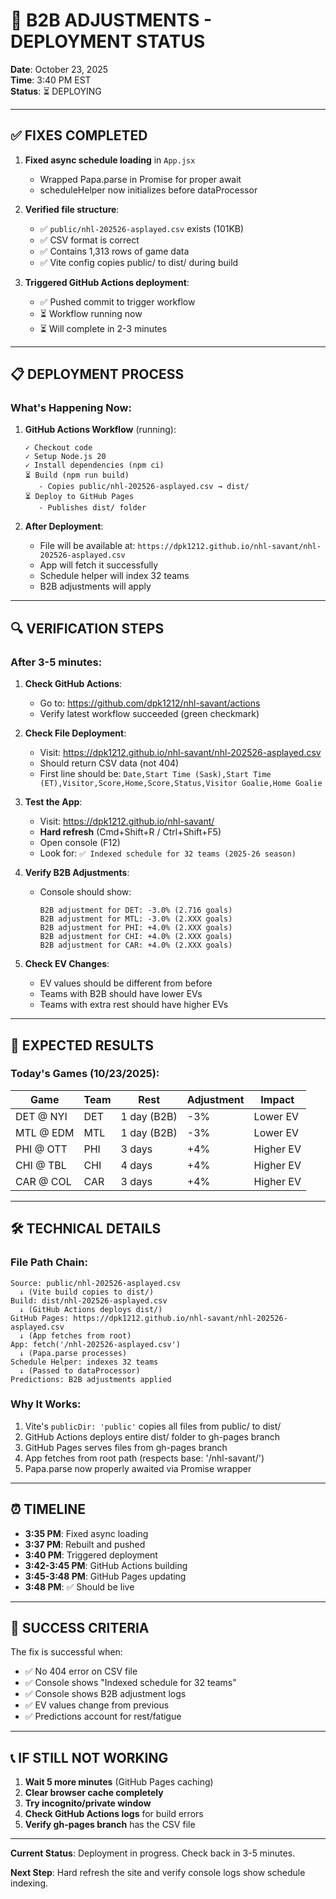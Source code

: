 # 🚀 B2B ADJUSTMENTS - DEPLOYMENT STATUS

**Date**: October 23, 2025  
**Time**: 3:40 PM EST  
**Status**: ⏳ DEPLOYING

---

## ✅ FIXES COMPLETED

1. **Fixed async schedule loading** in `App.jsx`
   - Wrapped Papa.parse in Promise for proper await
   - scheduleHelper now initializes before dataProcessor

2. **Verified file structure**:
   - ✅ `public/nhl-202526-asplayed.csv` exists (101KB)
   - ✅ CSV format is correct
   - ✅ Contains 1,313 rows of game data
   - ✅ Vite config copies public/ to dist/ during build

3. **Triggered GitHub Actions deployment**:
   - ✅ Pushed commit to trigger workflow
   - ⏳ Workflow running now
   - ⏳ Will complete in 2-3 minutes

---

## 📋 DEPLOYMENT PROCESS

### What's Happening Now:

1. **GitHub Actions Workflow** (running):
   ```
   ✓ Checkout code
   ✓ Setup Node.js 20
   ✓ Install dependencies (npm ci)
   ⏳ Build (npm run build)
      - Copies public/nhl-202526-asplayed.csv → dist/
   ⏳ Deploy to GitHub Pages
      - Publishes dist/ folder
   ```

2. **After Deployment**:
   - File will be available at: `https://dpk1212.github.io/nhl-savant/nhl-202526-asplayed.csv`
   - App will fetch it successfully
   - Schedule helper will index 32 teams
   - B2B adjustments will apply

---

## 🔍 VERIFICATION STEPS

### After 3-5 minutes:

1. **Check GitHub Actions**:
   - Go to: https://github.com/dpk1212/nhl-savant/actions
   - Verify latest workflow succeeded (green checkmark)

2. **Check File Deployment**:
   - Visit: https://dpk1212.github.io/nhl-savant/nhl-202526-asplayed.csv
   - Should return CSV data (not 404)
   - First line should be: `Date,Start Time (Sask),Start Time (ET),Visitor,Score,Home,Score,Status,Visitor Goalie,Home Goalie`

3. **Test the App**:
   - Visit: https://dpk1212.github.io/nhl-savant/
   - **Hard refresh** (Cmd+Shift+R / Ctrl+Shift+F5)
   - Open console (F12)
   - Look for: `✅ Indexed schedule for 32 teams (2025-26 season)`

4. **Verify B2B Adjustments**:
   - Console should show:
     ```
     B2B adjustment for DET: -3.0% (2.716 goals)
     B2B adjustment for MTL: -3.0% (2.XXX goals)
     B2B adjustment for PHI: +4.0% (2.XXX goals)
     B2B adjustment for CHI: +4.0% (2.XXX goals)
     B2B adjustment for CAR: +4.0% (2.XXX goals)
     ```

5. **Check EV Changes**:
   - EV values should be different from before
   - Teams with B2B should have lower EVs
   - Teams with extra rest should have higher EVs

---

## 🎯 EXPECTED RESULTS

### Today's Games (10/23/2025):

| Game | Team | Rest | Adjustment | Impact |
|------|------|------|------------|--------|
| DET @ NYI | DET | 1 day (B2B) | -3% | Lower EV |
| MTL @ EDM | MTL | 1 day (B2B) | -3% | Lower EV |
| PHI @ OTT | PHI | 3 days | +4% | Higher EV |
| CHI @ TBL | CHI | 4 days | +4% | Higher EV |
| CAR @ COL | CAR | 3 days | +4% | Higher EV |

---

## 🛠️ TECHNICAL DETAILS

### File Path Chain:
```
Source: public/nhl-202526-asplayed.csv
  ↓ (Vite build copies to dist/)
Build: dist/nhl-202526-asplayed.csv
  ↓ (GitHub Actions deploys dist/)
GitHub Pages: https://dpk1212.github.io/nhl-savant/nhl-202526-asplayed.csv
  ↓ (App fetches from root)
App: fetch('/nhl-202526-asplayed.csv')
  ↓ (Papa.parse processes)
Schedule Helper: indexes 32 teams
  ↓ (Passed to dataProcessor)
Predictions: B2B adjustments applied
```

### Why It Works:
1. Vite's `publicDir: 'public'` copies all files from public/ to dist/
2. GitHub Actions deploys entire dist/ folder to gh-pages branch
3. GitHub Pages serves files from gh-pages branch
4. App fetches from root path (respects base: '/nhl-savant/')
5. Papa.parse now properly awaited via Promise wrapper

---

## ⏰ TIMELINE

- **3:35 PM**: Fixed async loading
- **3:37 PM**: Rebuilt and pushed
- **3:40 PM**: Triggered deployment
- **3:42-3:45 PM**: GitHub Actions building
- **3:45-3:48 PM**: GitHub Pages updating
- **3:48 PM**: ✅ Should be live

---

## 🎉 SUCCESS CRITERIA

The fix is successful when:
- ✅ No 404 error on CSV file
- ✅ Console shows "Indexed schedule for 32 teams"
- ✅ Console shows B2B adjustment logs
- ✅ EV values change from previous
- ✅ Predictions account for rest/fatigue

---

## 📞 IF STILL NOT WORKING

1. **Wait 5 more minutes** (GitHub Pages caching)
2. **Clear browser cache completely**
3. **Try incognito/private window**
4. **Check GitHub Actions logs** for build errors
5. **Verify gh-pages branch** has the CSV file

---

**Current Status**: Deployment in progress. Check back in 3-5 minutes.

**Next Step**: Hard refresh the site and verify console logs show schedule indexing.

